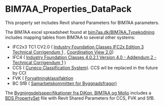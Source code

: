 # BIM7AA_Properties_DataPack

This property set includes Revit shared Parameters for BIM7AA parameters.

The BIM7AA excel spreadsheet found at [bim7aa.dk/BIM7AA_Typekodning](http://www.bim7aa.dk/BIM7AA_Typekodning.html) includes mapping tables from BIM7AA to several other systems:

   * IFC2x3 TC1 CV2.0 ( [Industry Foundation Classes IFC2x Edition 3 Technical Corrigendum 1](https://standards.buildingsmart.org/IFC/RELEASE/IFC2x3/TC1/HTML/) , [Coordination View 2.0](https://technical.buildingsmart.org/standards/ifc/mvd/mvd-database/)) 
   * IFC4 ( [ Industry Foundation Classes 4.0.2.1 Version 4.0 - Addendum 2 - Technical Corrigendum 1](https://standards.buildingsmart.org/IFC/RELEASE/IFC4/ADD2_TC1/HTML/) )
   * CCS ( [Cuneco Classification System](https://molio.dk/produkter/digitale-vaerktojer/gratis-vaerktojer/ccs-cuneco-classification-system)). CCS wil be replaced in the future by CCI 
   * FVK ( [Forvaltningklassifaktion](https://www.lbf.dk/om-lbf/lbf-orienterer/2009/8/forvaltnings-klassifikation/)
   * BC SfB ( [Samarbetskommitten for Byggnadsfragor)](https://www.designingbuildings.co.uk/wiki/CI/SfB)

The [Bygningsdelsspecifikationer fra DiKon, BIM7AA og Molio](https://anvisninger.molio.dk/Gratis-vaerktojer/Bygningsdelsspecifikationer) includes a [BDS PropertySet](https://anvisninger.molio.dk/gratis-vaerktojer/bygningsdelsspecifikationer/bds_propertyset/bds_propertyset) file with Revit Shared Parameters for CCS, FVK and SfB.
